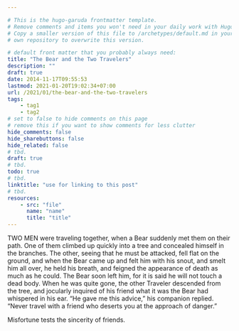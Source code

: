 ```yaml
---

# This is the hugo-garuda frontmatter template.
# Remove comments and items you won't need in your daily work with Hugo.
# Copy a smaller version of this file to /archetypes/default.md in your
# own repository to overwrite this version.

# default front matter that you probably always need:
title: "The Bear and the Two Travelers"
description: ""
draft: true
date: 2014-11-17T09:55:53
lastmod: 2021-01-20T19:02:34+07:00
url: /2021/01/the-bear-and-the-two-travelers
tags:
    - tag1
    - tag2
# set to false to hide comments on this page
# remove this if you want to show comments for less clutter
hide_comments: false
hide_sharebuttons: false
hide_related: false
# tbd.
draft: true
# tbd.
todo: true
# tbd.
linktitle: "use for linking to this post"
# tbd.
resources:
    - src: "file"
      name: "name"
      title: "title"
---
```

TWO MEN were traveling together, when a Bear suddenly met them on their path. One of them climbed up quickly into a tree and concealed himself in the branches. The other, seeing that he must be attacked, fell flat on the ground, and when the Bear came up and felt him with his snout, and smelt him all over, he held his breath, and feigned the appearance of death as much as he could. The Bear soon left him, for it is said he will not touch a dead body. When he was quite gone, the other Traveler descended from the tree, and jocularly inquired of his friend what it was the Bear had whispered in his ear. “He gave me this advice,” his companion replied. “Never travel with a friend who deserts you at the approach of danger.”

Misfortune tests the sincerity of friends.
